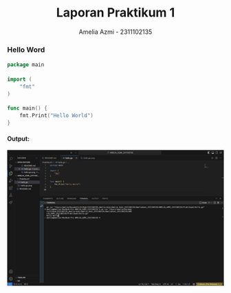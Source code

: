 # <h1 align="center">Laporan Praktikum 1</h1>
<p align="center">Amelia Azmi - 2311102135</p>


### Hello Word

```go
package main

import (
	"fmt"
)

func main() {
	fmt.Print("Hello World")
}

```

#### Output:

![Alt text](screenshoot_helloworld.png)
